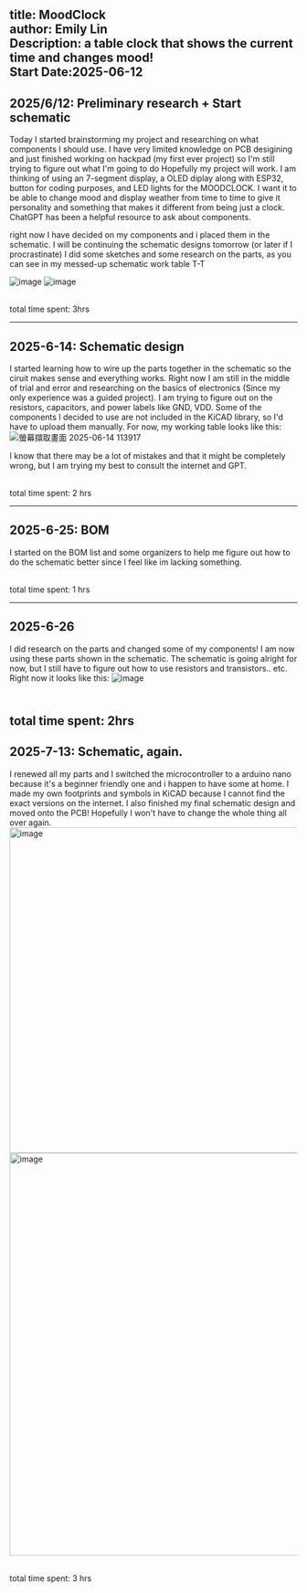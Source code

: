 title: MoodClock<br> author: Emily Lin <br>Description: a table clock that shows the current time and changes mood!<br> Start Date:2025-06-12
---
## 2025/6/12: Preliminary research + Start schematic
Today I started brainstorming my project and researching on what components I should use. I have very limited knowledge on PCB desigining and just finished working on hackpad (my first ever project) so I'm still trying to figure out what I'm going to do
Hopefully my project will work. I am thinking of using an 7-segment display, a OLED diplay along with ESP32, button for coding purposes, and LED lights for the MOODCLOCK. I want it to be able to change mood and display weather from time to time to give it personality and something that makes it different from being just a clock. ChatGPT has been a helpful resource to ask about components.

right now I have decided on my components and i placed them in the schematic. I will be continuing the schematic designs tomorrow (or later if I procrastinate)
I did some sketches and some research on the parts, as you can see in my messed-up schematic work table T-T

![image](https://github.com/user-attachments/assets/c74a7c02-016d-4d47-a4b7-93db313676d5)
![image](https://github.com/user-attachments/assets/47f6c7a0-9f4a-4b2e-9d8b-4d1c01a7a582)

<br>total time spent: 3hrs

---
## 2025-6-14: Schematic design
I started learning how to wire up the parts together in the schematic so the ciruit makes sense and everything works. Right now I am still in the middle of trial and error and researching on the basics of electronics (Since my only experience was a guided project). I am trying to figure out on the resistors, capacitors, and power labels like GND, VDD. 
Some of the components I decided to use are not included in the KiCAD library, so I'd have to upload them manually.
For now, my working table looks like this:
![螢幕擷取畫面 2025-06-14 113917](https://github.com/user-attachments/assets/f2431bf1-b42e-4b87-9ec4-54f3e71fcc4c)

I know that there may be a lot of mistakes and that it might be completely wrong, but I am trying my best to consult the internet and GPT.

<br>total time spent: 2 hrs

---
## 2025-6-25: BOM
I started on the BOM list and some organizers to help me figure out how to do the schematic better since I feel like im lacking something.

<br>total time spent: 1 hrs

---
## 2025-6-26
I did research on the parts and changed some of my components! I am now using these parts shown in the schematic. The schematic is going alright for now, but I still have to figure out how to use resistors and transistors.. etc. Right now it looks like this:
![image](https://github.com/user-attachments/assets/697444b2-b5e6-4f83-a5cc-1b4453db29c4)

<br> total time spent: 2hrs
---
## 2025-7-13: Schematic, again.
I renewed all my parts and I switched the microcontroller to a arduino nano because it's a beginner friendly one and i happen to have some at home. I made my own footprints and symbols in KiCAD because I cannot find the exact versions on the internet. I also finished my final schematic design and moved onto the PCB! Hopefully I won't have to change the whole thing all over again.
<img width="1163" height="570" alt="image" src="https://github.com/user-attachments/assets/b0089ed0-b2cd-4f5d-a69a-609444ff27d9" />
<img width="1105" height="705" alt="image" src="https://github.com/user-attachments/assets/bcdd9b02-136e-4de6-aff5-0c9d7808c8b6" />

<br> total time spent: 3 hrs
